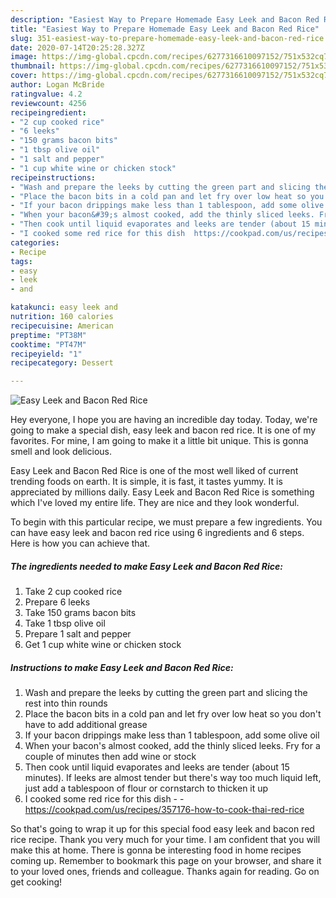 ```yaml
---
description: "Easiest Way to Prepare Homemade Easy Leek and Bacon Red Rice"
title: "Easiest Way to Prepare Homemade Easy Leek and Bacon Red Rice"
slug: 351-easiest-way-to-prepare-homemade-easy-leek-and-bacon-red-rice
date: 2020-07-14T20:25:28.327Z
image: https://img-global.cpcdn.com/recipes/6277316610097152/751x532cq70/easy-leek-and-bacon-red-rice-recipe-main-photo.jpg
thumbnail: https://img-global.cpcdn.com/recipes/6277316610097152/751x532cq70/easy-leek-and-bacon-red-rice-recipe-main-photo.jpg
cover: https://img-global.cpcdn.com/recipes/6277316610097152/751x532cq70/easy-leek-and-bacon-red-rice-recipe-main-photo.jpg
author: Logan McBride
ratingvalue: 4.2
reviewcount: 4256
recipeingredient:
- "2 cup cooked rice"
- "6 leeks"
- "150 grams bacon bits"
- "1 tbsp olive oil"
- "1 salt and pepper"
- "1 cup white wine or chicken stock"
recipeinstructions:
- "Wash and prepare the leeks by cutting the green part and slicing the rest into thin rounds"
- "Place the bacon bits in a cold pan and let fry over low heat so you don&#39;t have to add additional grease"
- "If your bacon drippings make less than 1 tablespoon, add some olive oil"
- "When your bacon&#39;s almost cooked, add the thinly sliced leeks. Fry for a couple of minutes then add wine or stock"
- "Then cook until liquid evaporates and leeks are tender (about 15 minutes). If leeks are almost tender but there&#39;s way too much liquid left, just add a tablespoon of flour or cornstarch to thicken it up"
- "I cooked some red rice for this dish  https://cookpad.com/us/recipes/357176-how-to-cook-thai-red-rice"
categories:
- Recipe
tags:
- easy
- leek
- and

katakunci: easy leek and 
nutrition: 160 calories
recipecuisine: American
preptime: "PT38M"
cooktime: "PT47M"
recipeyield: "1"
recipecategory: Dessert

---
```



![Easy Leek and Bacon Red Rice](https://img-global.cpcdn.com/recipes/6277316610097152/751x532cq70/easy-leek-and-bacon-red-rice-recipe-main-photo.jpg)

Hey everyone, I hope you are having an incredible day today. Today, we're going to make a special dish, easy leek and bacon red rice. It is one of my favorites. For mine, I am going to make it a little bit unique. This is gonna smell and look delicious.



Easy Leek and Bacon Red Rice is one of the most well liked of current trending foods on earth. It is simple, it is fast, it tastes yummy. It is appreciated by millions daily. Easy Leek and Bacon Red Rice is something which I've loved my entire life. They are nice and they look wonderful.


To begin with this particular recipe, we must prepare a few ingredients. You can have easy leek and bacon red rice using 6 ingredients and 6 steps. Here is how you can achieve that.

<!--inarticleads1-->

##### The ingredients needed to make Easy Leek and Bacon Red Rice:

1. Take 2 cup cooked rice
1. Prepare 6 leeks
1. Take 150 grams bacon bits
1. Take 1 tbsp olive oil
1. Prepare 1 salt and pepper
1. Get 1 cup white wine or chicken stock




<!--inarticleads2-->

##### Instructions to make Easy Leek and Bacon Red Rice:

1. Wash and prepare the leeks by cutting the green part and slicing the rest into thin rounds
1. Place the bacon bits in a cold pan and let fry over low heat so you don&#39;t have to add additional grease
1. If your bacon drippings make less than 1 tablespoon, add some olive oil
1. When your bacon&#39;s almost cooked, add the thinly sliced leeks. Fry for a couple of minutes then add wine or stock
1. Then cook until liquid evaporates and leeks are tender (about 15 minutes). If leeks are almost tender but there&#39;s way too much liquid left, just add a tablespoon of flour or cornstarch to thicken it up
1. I cooked some red rice for this dish -  - https://cookpad.com/us/recipes/357176-how-to-cook-thai-red-rice




So that's going to wrap it up for this special food easy leek and bacon red rice recipe. Thank you very much for your time. I am confident that you will make this at home. There is gonna be interesting food in home recipes coming up. Remember to bookmark this page on your browser, and share it to your loved ones, friends and colleague. Thanks again for reading. Go on get cooking!
